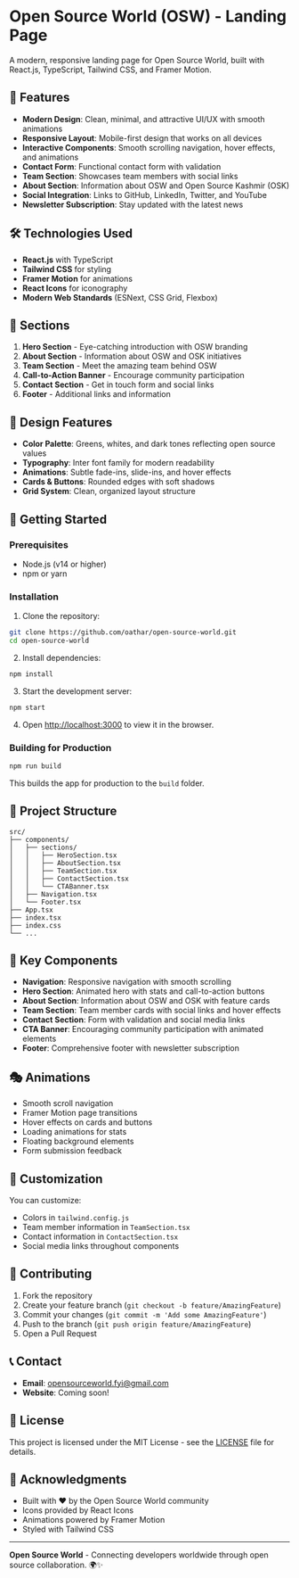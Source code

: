 # Open Source World (OSW) - Landing Page

A modern, responsive landing page for Open Source World, built with React.js, TypeScript, Tailwind CSS, and Framer Motion.

## 🚀 Features

- **Modern Design**: Clean, minimal, and attractive UI/UX with smooth animations
- **Responsive Layout**: Mobile-first design that works on all devices
- **Interactive Components**: Smooth scrolling navigation, hover effects, and animations
- **Contact Form**: Functional contact form with validation
- **Team Section**: Showcases team members with social links
- **About Section**: Information about OSW and Open Source Kashmir (OSK)
- **Social Integration**: Links to GitHub, LinkedIn, Twitter, and YouTube
- **Newsletter Subscription**: Stay updated with the latest news

## 🛠️ Technologies Used

- **React.js** with TypeScript
- **Tailwind CSS** for styling
- **Framer Motion** for animations
- **React Icons** for iconography
- **Modern Web Standards** (ESNext, CSS Grid, Flexbox)

## 📱 Sections

1. **Hero Section** - Eye-catching introduction with OSW branding
2. **About Section** - Information about OSW and OSK initiatives
3. **Team Section** - Meet the amazing team behind OSW
4. **Call-to-Action Banner** - Encourage community participation
5. **Contact Section** - Get in touch form and social links
6. **Footer** - Additional links and information

## 🎨 Design Features

- **Color Palette**: Greens, whites, and dark tones reflecting open source values
- **Typography**: Inter font family for modern readability
- **Animations**: Subtle fade-ins, slide-ins, and hover effects
- **Cards & Buttons**: Rounded edges with soft shadows
- **Grid System**: Clean, organized layout structure

## 🚀 Getting Started

### Prerequisites

- Node.js (v14 or higher)
- npm or yarn

### Installation

1. Clone the repository:
```bash
git clone https://github.com/oathar/open-source-world.git
cd open-source-world
```

2. Install dependencies:
```bash
npm install
```

3. Start the development server:
```bash
npm start
```

4. Open [http://localhost:3000](http://localhost:3000) to view it in the browser.

### Building for Production

```bash
npm run build
```

This builds the app for production to the `build` folder.

## 📁 Project Structure

```
src/
├── components/
│   ├── sections/
│   │   ├── HeroSection.tsx
│   │   ├── AboutSection.tsx
│   │   ├── TeamSection.tsx
│   │   ├── ContactSection.tsx
│   │   └── CTABanner.tsx
│   ├── Navigation.tsx
│   └── Footer.tsx
├── App.tsx
├── index.tsx
├── index.css
└── ...
```

## 🌟 Key Components

- **Navigation**: Responsive navigation with smooth scrolling
- **Hero Section**: Animated hero with stats and call-to-action buttons
- **About Section**: Information about OSW and OSK with feature cards
- **Team Section**: Team member cards with social links and hover effects
- **Contact Section**: Form with validation and social media links
- **CTA Banner**: Encouraging community participation with animated elements
- **Footer**: Comprehensive footer with newsletter subscription

## 🎭 Animations

- Smooth scroll navigation
- Framer Motion page transitions
- Hover effects on cards and buttons
- Loading animations for stats
- Floating background elements
- Form submission feedback

## 🔧 Customization

You can customize:
- Colors in `tailwind.config.js`
- Team member information in `TeamSection.tsx`
- Contact information in `ContactSection.tsx`
- Social media links throughout components

## 🤝 Contributing

1. Fork the repository
2. Create your feature branch (`git checkout -b feature/AmazingFeature`)
3. Commit your changes (`git commit -m 'Add some AmazingFeature'`)
4. Push to the branch (`git push origin feature/AmazingFeature`)
5. Open a Pull Request

## 📞 Contact

- **Email**: opensourceworld.fyi@gmail.com
- **Website**: Coming soon!

## 📄 License

This project is licensed under the MIT License - see the [LICENSE](LICENSE) file for details.

## 🙏 Acknowledgments

- Built with ❤️ by the Open Source World community
- Icons provided by React Icons
- Animations powered by Framer Motion
- Styled with Tailwind CSS

---

**Open Source World** - Connecting developers worldwide through open source collaboration. 🌍✨
